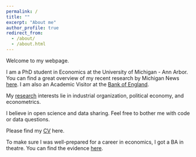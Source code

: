 ```yaml
---
permalink: /
title: ""
excerpt: "About me"
author_profile: true
redirect_from: 
  - /about/
  - /about.html
---
```


Welcome to my webpage. 

I am a PhD student in Economics at the University of Michigan - Ann Arbor. You can find a great overview of my recent research by Michigan News [here](https://news.umich.edu/u-m-economic-expert-others-find-views-on-politics-science-have-driven-public-response-to-pandemic/).
I am also an Academic Visitor at the [Bank of England](https://www.bankofengland.co.uk/).

My [research](https://davidvandijcke.github.io/research) interests lie in industrial organization, political economy, and econometrics.

I believe in open science and data sharing. Feel free to bother me with code or data questions.

Please find my [CV](https://davidvandijcke.github.io/cv) here. 

To make sure I was well-prepared for a career in economics, I got a BA in theatre. You can find the evidence [here](https://davidvandijcke.github.io/performing-arts). 

